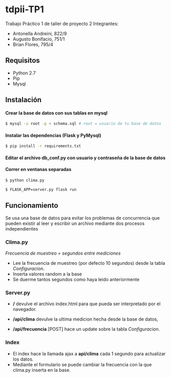 # tdpii-TP1
Trabajo Práctico 1 de taller de proyecto 2
Integrantes:
- Antonella Andreini, 822/9
- Augusto Bonifacio, 751/1
- Brian Flores, 795/4
## Requisitos

- Python 2.7
- Pip
- Mysql

## Instalación

#### Crear la base de datos con sus tablas en mysql

``` sh
$ mysql -u root -p < schema.sql # root = usuario de tu base de datos
``` 

#### Instalar las dependencias (Flask y PyMysql)

``` sh
$ pip install -r requirements.txt
``` 

#### Editar el archivo db_conf.py con usuario y contraseña de la base de datos

#### Correr en ventanas separadas

``` sh
$ python clima.py
``` 

``` sh
$ FLASK_APP=server.py flask run
``` 

## Funcionamiento

Se usa una base de datos para evitar los problemas de concurrencia que pueden existir al leer y escribir un archivo mediante dos procesos independientes

### Clima.py
*Frecuencia de muestreo = segundos entre mediciones*

- Lee la frecuencia de muestreo (por defecto 10 segundos) desde la tabla *Configuracion*. 
- Inserta valores random a la base
- Se duerme tantos segundos como haya leido anteriormente

### Server.py

- **/** devulve el archivo index.html para que pueda ser interpretado por el navegador.

- **/api/clima** devulve la ultima medicion hecha desde la base de datos,

- **/api/frecuencia** [POST] hace un update sobre la tabla *Configuracion*.  

### Index

- El index hace la llamada ajax a **api/clima** cada 1 segundo para actualizar los datos.
- Mediante el formulario se puede cambiar la frecuencia con la que clima.py inserta en la base.
